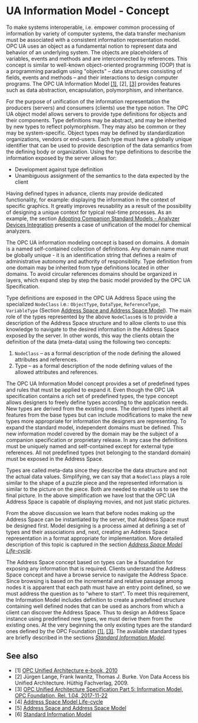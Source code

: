 # UA Information Model - Concept

To make systems interoperable, i.e. empower common processing of information by variety of computer systems, the data transfer mechanism must be associated with a consistent information representation model. OPC UA uses an object as a fundamental notion to represent data and behavior of an underlying system. The objects are placeholders of variables, events and methods and are interconnected by references. This concept is similar to well-known object-oriented programming (OOP) that is a programming paradigm using "objects" – data structures consisting of fields, events and methods – and their interactions to design computer programs. The OPC UA Information Model [\[1\]][CAS.EBOOK], [2], [\[3\]][OPC.UA.Part5] provides features such as data abstraction, encapsulation, polymorphism, and inheritance.

For the purpose of unification of the information representation the producers (servers) and consumers (clients) use the type notion. The OPC UA object model allows servers to provide type definitions for objects and their components. Type definitions may be abstract, and may be inherited by new types to reflect polymorphism. They may also be common or they may be system-specific. Object types may be defined by standardization organizations, vendors or end-users. Each type must have a globally unique identifier that can be used to provide description of the data semantics from the defining body or organization. Using the type definitions to describe the information exposed by the server allows for:

- Development against type definition
- Unambiguous assignment of the semantics to the data expected by the client

Having defined types in advance, clients may provide dedicated functionality, for example: displaying the information in the context of specific graphics. It greatly improves reusability as a result of the possibility of designing a unique context for typical real-time processes. As an example, the section [Adopting Companion Standard Models - Analyzer Devices Integration][3] presents a case of unification of the model for chemical analyzers.

The OPC UA information modeling concept is based on domains. A domain is a named self-contained collection of definitions. Any domain name must be globally unique - it is an identification string that defines a realm of administrative autonomy and authority of responsibility. Type definition from one domain may be inherited from type definitions located in other domains. To avoid circular references domains should be organized in layers, which expand step by step the basic model provided by the OPC UA Specification.

Type definitions are exposed in the OPC UA Address Space using the specialized `NodeClass` i.e.: `ObjectType`, `DataType`, `ReferenceType`, `VariableType` (Section [Address Space and Address Space Model][ASASM]). The main role of the types represented by the above `NodeClass`es is to provide a description of the Address Space structure and to allow clients to use this knowledge to navigate to the desired information in the Address Space exposed by the server. In other words, this way the clients obtain the definition of the data (meta-data) using the following two concepts:

1. `NodeClass` – as a formal description of the node defining the allowed attributes and references.
2. Type – as a formal description of the node defining values of the allowed attributes and references.

The OPC UA Information Model concept provides a set of predefined types and rules that must be applied to expand it. Even though the OPC UA specification contains a rich set of predefined types, the type concept allows designers to freely define types according to the application needs. New types are derived from the existing ones. The derived types inherit all features from the base types but can include modifications to make the new types more appropriate for information the designers are representing. To expand the standard model, independent domains must be defined. This new information model covered by the domain may be the subject of a companion specification or proprietary release. In any case the definitions must be uniquely named and self-contained except for external type references. All not predefined types (not belonging to the standard domain) must be exposed in the Address Space.

Types are called meta-data since they describe the data structure and not the actual data values. Simplifying, we can say that a `NodeClass` plays a role similar to the shape of a puzzle piece and the represented information is similar to the picture on the piece.  Both are needed to enable us to see the final picture. In the above simplification we have lost that the OPC UA Address Space is capable of displaying movies, and not just static pictures.

From the above discussion we learn that before nodes making up the Address Space can be instantiated by the server, that Address Space must be designed first. Model designing is a process aimed at defining a set of types and their associations and, next, creating an Address Space representation in a format appropriate for implementation. More detailed description of this topic is captured in the section [*Address Space Model Life-cycle*][ASMLC].

The Address Space concept based on types can be a foundation for exposing any information that is required. Clients understand the Address Space concept and have a browse service to navigate the Address Space. Since browsing is based on the incremental and relative passage among nodes it is apparent that each path must have an entry point defined, so we must address the question as to “where to start". To meet this requirement, the Information Model includes definition to create a predefined structure containing well defined nodes that can be used as anchors from which a client can discover the Address Space. Thus to design an Address Space instance using predefined new types, we must derive them from the existing ones. At the very beginning the only existing types are the standard ones defined by the OPC Foundation [\[1\]][CAS.EBOOK], [\[3\]][OPC.UA.Part5]. The available standard types are briefly described in the sections [*Standard Information Model*][SIM].

## See also

- \[1\] [OPC Unified Architecture e-book, 2010][CAS.EBOOK]
- \[2\] Jürgen Lange, Frank Iwanitz, Thomas J. Burke. Von Data Access bis Unified Architecture. Hüthig Fachverlag, 2009.
- \[3\] [OPC Unified Architecture Specification Part 5: Information Model, OPC Foundation, Rel. 1.04, 2017-11-22][OPC.UA.Part5]
- \[4\] [Address Space Model Life-cycle][ASMLC]
- \[5\] [Address Space and Address Space Model][ASASM]
- \[6\] [Standard Information Model][SIM]

[SIM]:StandardInformationModel.md
[ASASM]:AddressSpaceAddressSpaceModel.md
[OPC.UA.Part5]:https://opcfoundation.org/developer-tools/specifications-unified-architecture/part-5-information-model/
[ASMLC]:InformationModelLifecycle.md
[CAS.EBOOK]:https://commsvr-com.github.io/Documentation/ModelDesigner/html/a2d55988-b59a-4a87-95b9-933f6bbdf5bd.htm
[3]:AdoptingCompanionStandardADI.md